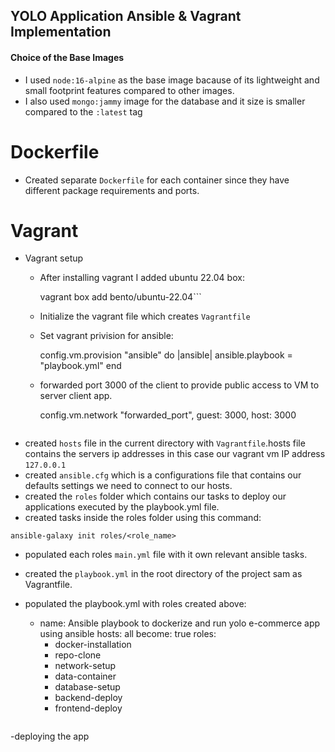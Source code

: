 ## YOLO Application Ansible & Vagrant Implementation

#### Choice of the Base Images
- I used `node:16-alpine` as the base image bacause of its lightweight and small footprint features compared to other images.
- I also used `mongo:jammy` image for the database and it size is smaller compared to the `:latest` tag 


# Dockerfile
- Created  separate ```Dockerfile``` for each container since they have different package requirements and ports.

# Vagrant
- Vagrant setup
  - After installing vagrant I added ubuntu 22.04 box:

      vagrant box add bento/ubuntu-22.04```
  - Initialize the vagrant file which creates `Vagrantfile`
  - Set vagrant privision for ansible:
    
     
     config.vm.provision "ansible" do |ansible|
      ansible.playbook = "playbook.yml"
      end
      

  - forwarded port 3000 of the client to provide public access to VM to server client app.

      
      config.vm.network "forwarded_port", guest: 3000, host: 3000
      ```
-  created `hosts` file in the current directory with `Vagrantfile`.hosts file contains the servers ip addresses in this case our vagrant vm IP address `127.0.0.1`
-  created `ansible.cfg` which is a configurations file that contains our defaults settings we need to connect to our hosts.
-  created the `roles` folder which contains our tasks to deploy our applications executed by the playbook.yml file.
-  created tasks inside the roles folder using this command:
  ```
  ansible-galaxy init roles/<role_name>
  ```
- populated each roles `main.yml` file with it own relevant ansible tasks.
- created the `playbook.yml` in the root directory of the project sam as Vagrantfile.
- populated the playbook.yml with roles created above:

   
   
    - name: Ansible playbook to dockerize and run yolo e-commerce app using ansible
        hosts: all
        become: true
        roles:
        - docker-installation
        - repo-clone
        - network-setup
        - data-container
        - database-setup
        - backend-deploy
        - frontend-deploy
    ```
-deploying the app
